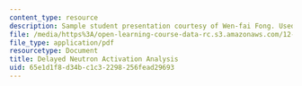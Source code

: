 ```yaml
---
content_type: resource
description: Sample student presentation courtesy of Wen-fai Fong. Used with permission.
file: /media/https%3A/open-learning-course-data-rc.s3.amazonaws.com/12-091-trace-element-analysis-of-geological-biological-environmental-materials-by-neutron-activation-analysis-an-exposure-january-iap-2005/65e1d1f8d34bc1c32298256fead29693_delayednaa.pdf
file_type: application/pdf
resourcetype: Document
title: Delayed Neutron Activation Analysis
uid: 65e1d1f8-d34b-c1c3-2298-256fead29693
---
```

